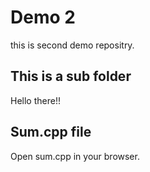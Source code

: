 # Demo 2

this is second demo repositry.

## This is a sub folder

Hello there!!

## Sum.cpp file

Open sum.cpp in your browser.